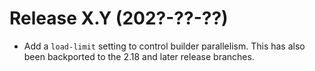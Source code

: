 # Release X.Y (202?-??-??)

- Add a `load-limit` setting to control builder parallelism. This has
  also been backported to the 2.18 and later release branches.
